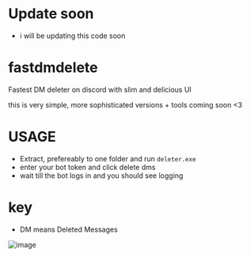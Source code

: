 # Update soon

- i will be updating this code soon


# fastdmdelete
Fastest DM deleter on discord with slim and delicious UI

this is very simple, more sophisticated versions + tools coming soon <3

# USAGE

- Extract, prefereably to one folder and run `deleter.exe`
- enter your bot token and click delete dms
- wait till the bot logs in and you should see logging

# key

- DM means Deleted Messages

![image](https://user-images.githubusercontent.com/111445449/210318289-8bbab798-9c8f-438d-a448-ca16127b8e0b.png)

